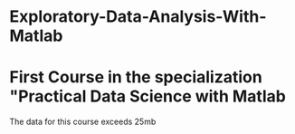# Exploratory-Data-Analysis-With-Matlab 
# First Course in the specialization "Practical Data Science with Matlab
The data for this course exceeds 25mb

